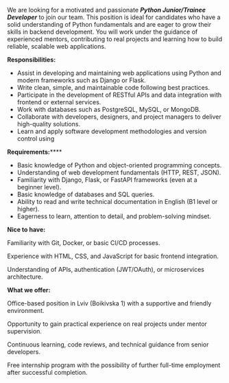 We are looking for a motivated and passionate **_Python Junior/Trainee
Developer_** to join our team. This position is ideal for candidates who have
a solid understanding of Python fundamentals and are eager to grow their
skills in backend development. You will work under the guidance of experienced
mentors, contributing to real projects and learning how to build reliable,
scalable web applications.

**Responsibilities:**

  * Assist in developing and maintaining web applications using Python and modern frameworks such as Django or Flask.
  * Write clean, simple, and maintainable code following best practices.
  * Participate in the development of RESTful APIs and data integration with frontend or external services.
  * Work with databases such as PostgreSQL, MySQL, or MongoDB.
  * Collaborate with developers, designers, and project managers to deliver high-quality solutions.
  * Learn and apply software development methodologies and version control using   
  
**Requirements:******

  * Basic knowledge of Python and object-oriented programming concepts.
  * Understanding of web development fundamentals (HTTP, REST, JSON).
  * Familiarity with Django, Flask, or FastAPI frameworks (even at a beginner level).
  * Basic knowledge of databases and SQL queries.
  * Ability to read and write technical documentation in English (B1 level or higher).
  * Eagerness to learn, attention to detail, and problem-solving mindset.

**Nice to have:**

Familiarity with Git, Docker, or basic CI/CD processes.

Experience with HTML, CSS, and JavaScript for basic frontend integration.

Understanding of APIs, authentication (JWT/OAuth), or microservices
architecture.

**What we offer:**

Office-based position in Lviv (Boikivska 1) with a supportive and friendly
environment.

Opportunity to gain practical experience on real projects under mentor
supervision.

Continuous learning, code reviews, and technical guidance from senior
developers.

Free internship program with the possibility of further full-time employment
after successful completion.
